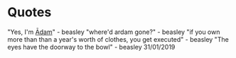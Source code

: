 <!-- TITLE: Bruzezeazaly -->
<!-- SUBTITLE: HE'S NEVER AROUND :( -->

# Quotes
"Yes, I'm [Ādam](azalima)" - beasley
"where'd ardam gone?" - beasley
"if you own more than than a year's worth of clothes, you get executed" - beasley
"The eyes have the doorway to the bowl" - beasley 31/01/2019